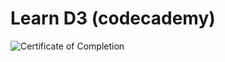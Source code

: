 # Learn D3 (codecademy)

![Certificate of Completion](https://github.com/cecoeco/D3.js_certification/blob/8a4c64757420b677c12ade06bce9121d97d0bc8b/Learn%20D3.png)
